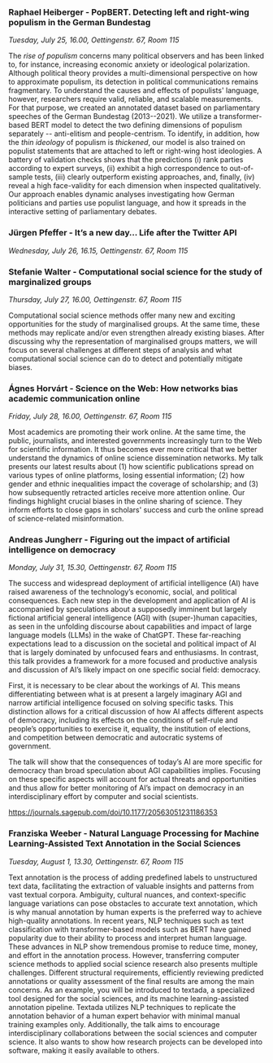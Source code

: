 

### Raphael Heiberger - PopBERT. Detecting left and right-wing populism in the German Bundestag

*Tuesday, July 25, 16.00, Oettingenstr. 67, Room 115*

The *rise of populism* concerns many political observers and has been linked to, for instance, increasing economic anxiety or ideological polarization.
Although political theory provides a multi-dimensional perspective on how to approximate populism, its detection in political communications remains fragmentary.
To understand the causes and effects of populists' language, however, researchers require valid, reliable, and scalable measurements.
For that purpose, we created an annotated dataset based on parliamentary speeches of the German Bundestag (2013--2021).
We utilize a transformer-based BERT model to detect the two defining dimensions of populism separately -- anti-elitism and people-centrism.
To identify, in addition, how the *thin ideology* of populism is *thickened*, our model is also trained on populist statements that are attached to left or right-wing host ideologies.
A battery of validation checks shows that the predictions (i) rank parties according to expert surveys, (ii) exhibit a high correspondence to out-of-sample tests, (iii) clearly outperform existing approaches, and, finally, (iv) reveal a high face-validity for each dimension when inspected qualitatively.
Our approach enables dynamic analyses investigating how German politicians and parties use populist language, and how it spreads in the interactive setting of parliamentary debates.

### Jürgen Pfeffer - It’s a new day… Life after the Twitter API

*Wednesday, July 26, 16.15, Oettingenstr. 67, Room 115*


### Stefanie Walter - Computational social science for the study of marginalized groups

*Thursday, July 27, 16.00, Oettingenstr. 67, Room 115*

Computational social science methods offer many new and exciting opportunities for the study of marginalised groups. At the same time, these methods may replicate and/or even strengthen already existing biases. After discussing why the representation of marginalised groups matters, we will focus on several challenges at different steps of analysis and what computational social science can do to detect and potentially mitigate biases. 

### Ágnes Horvárt - Science on the Web: How networks bias academic communication online

*Friday, July 28, 16.00, Oettingenstr. 67, Room 115*

Most academics are promoting their work online. At the same time, the public, journalists, and interested governments increasingly turn to the Web for scientific information. It thus becomes ever more critical that we better understand the dynamics of online science dissemination networks. My talk presents our latest results about (1) how scientific publications spread on various types of online platforms, losing essential information; (2) how gender and ethnic inequalities impact the coverage of scholarship; and (3) how subsequently retracted articles receive more attention online. Our findings highlight crucial biases in the online sharing of science. They inform efforts to close gaps in scholars' success and curb the online spread of science-related misinformation.

### Andreas Jungherr - Figuring out the impact of artificial intelligence on democracy

*Monday, July 31, 15.30, Oettingenstr. 67, Room 115*

The success and widespread deployment of artificial intelligence (AI) have raised awareness of the technology’s economic, social, and political consequences. Each new step in the development and application of AI is accompanied by speculations about a supposedly imminent but largely fictional artificial general intelligence (AGI) with (super-)human capacities, as seen in the unfolding discourse about capabilities and impact of large language models (LLMs) in the wake of ChatGPT. These far-reaching expectations lead to a discussion on the societal and political impact of AI that is largely dominated by unfocused fears and enthusiasms. In contrast, this talk provides a framework for a more focused and productive analysis and discussion of AI’s likely impact on one specific social field: democracy.

First, it is necessary to be clear about the workings of AI. This means differentiating between what is at present a largely imaginary AGI and narrow artificial intelligence focused on solving specific tasks. This distinction allows for a critical discussion of how AI affects different aspects of democracy, including its effects on the conditions of self-rule and people’s opportunities to exercise it, equality, the institution of elections, and competition between democratic and autocratic systems of government.

The talk will show that the consequences of today’s AI are more specific for democracy than broad speculation about AGI capabilities implies. Focusing on these specific aspects will account for actual threats and opportunities and thus allow for better monitoring of AI’s impact on democracy in an interdisciplinary effort by computer and social scientists.

https://journals.sagepub.com/doi/10.1177/20563051231186353


### Franziska Weeber - Natural Language Processing for Machine Learning-Assisted Text Annotation in the Social Sciences

*Tuesday, August 1, 13.30, Oettingenstr. 67, Room 115*

Text annotation is the process of adding predefined labels to unstructured text data, facilitating the extraction of valuable insights and patterns from vast textual corpora. Ambiguity, cultural nuances, and context-specific language variations can pose obstacles to accurate text annotation, which is why manual annotation by human experts is the preferred way to achieve high-quality annotations. In recent years, NLP techniques such as text classification with transformer-based models such as BERT have gained popularity due to their ability to process and interpret human language. These advances in NLP show tremendous promise to reduce time, money, and effort in the annotation process. However, transferring computer science methods to applied social science research also presents multiple challenges. Different structural requirements, efficiently reviewing predicted annotations or quality assessment of the final results are among the main concerns. As an example, you will be introduced to textada, a specialized tool designed for the social sciences, and its machine learning-assisted annotation pipeline. Textada utilizes NLP techniques to replicate the annotation behavior of a human expert behavior with minimal manual training examples only.
Additionally, the talk aims to encourage interdisciplinary collaborations between the social sciences and computer science. It also wants to show how research projects can be developed into software, making it easily available to others.



